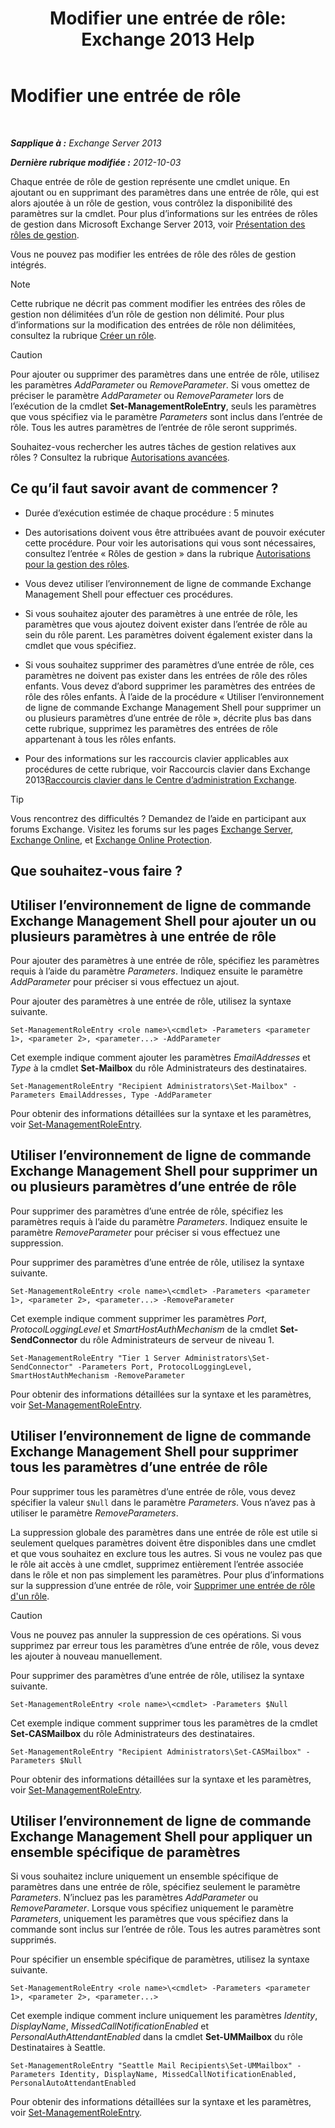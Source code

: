 ﻿---
title: 'Modifier une entrée de rôle: Exchange 2013 Help'
TOCTitle: Modifier une entrée de rôle
ms:assetid: 5aa4f39c-16a4-4815-ac4f-2cdcfa2b3ee1
ms:mtpsurl: https://technet.microsoft.com/fr-fr/library/Dd298005(v=EXCHG.150)
ms:contentKeyID: 50478264
ms.date: 05/23/2018
mtps_version: v=EXCHG.150
ms.translationtype: MT
---

# Modifier une entrée de rôle

 

_**Sapplique à :** Exchange Server 2013_

_**Dernière rubrique modifiée :** 2012-10-03_

Chaque entrée de rôle de gestion représente une cmdlet unique. En ajoutant ou en supprimant des paramètres dans une entrée de rôle, qui est alors ajoutée à un rôle de gestion, vous contrôlez la disponibilité des paramètres sur la cmdlet. Pour plus d’informations sur les entrées de rôles de gestion dans Microsoft Exchange Server 2013, voir [Présentation des rôles de gestion](understanding-management-roles-exchange-2013-help.md).

Vous ne pouvez pas modifier les entrées de rôle des rôles de gestion intégrés.

> [!NOTE]
> Cette rubrique ne décrit pas comment modifier les entrées des rôles de gestion non délimitées d’un rôle de gestion non délimité. Pour plus d’informations sur la modification des entrées de rôle non délimitées, consultez la rubrique <a href="create-a-role-exchange-2013-help.md">Créer un rôle</a>.


> [!CAUTION]
> Pour ajouter ou supprimer des paramètres dans une entrée de rôle, utilisez les paramètres <em>AddParameter</em> ou <em>RemoveParameter</em>. Si vous omettez de préciser le paramètre <em>AddParameter</em> ou <em>RemoveParameter</em> lors de l’exécution de la cmdlet <strong>Set-ManagementRoleEntry</strong>, seuls les paramètres que vous spécifiez via le paramètre <em>Parameters</em> sont inclus dans l’entrée de rôle. Tous les autres paramètres de l’entrée de rôle seront supprimés.


Souhaitez-vous rechercher les autres tâches de gestion relatives aux rôles ? Consultez la rubrique [Autorisations avancées](advanced-permissions-exchange-2013-help.md).

## Ce qu’il faut savoir avant de commencer ?

  - Durée d’exécution estimée de chaque procédure : 5 minutes

  - Des autorisations doivent vous être attribuées avant de pouvoir exécuter cette procédure. Pour voir les autorisations qui vous sont nécessaires, consultez l’entrée « Rôles de gestion » dans la rubrique [Autorisations pour la gestion des rôles](role-management-permissions-exchange-2013-help.md).

  - Vous devez utiliser l’environnement de ligne de commande Exchange Management Shell pour effectuer ces procédures.

  - Si vous souhaitez ajouter des paramètres à une entrée de rôle, les paramètres que vous ajoutez doivent exister dans l’entrée de rôle au sein du rôle parent. Les paramètres doivent également exister dans la cmdlet que vous spécifiez.

  - Si vous souhaitez supprimer des paramètres d’une entrée de rôle, ces paramètres ne doivent pas exister dans les entrées de rôle des rôles enfants. Vous devez d’abord supprimer les paramètres des entrées de rôle des rôles enfants. À l’aide de la procédure « Utiliser l’environnement de ligne de commande Exchange Management Shell pour supprimer un ou plusieurs paramètres d’une entrée de rôle », décrite plus bas dans cette rubrique, supprimez les paramètres des entrées de rôle appartenant à tous les rôles enfants.

  - Pour des informations sur les raccourcis clavier applicables aux procédures de cette rubrique, voir Raccourcis clavier dans Exchange 2013[Raccourcis clavier dans le Centre d’administration Exchange](keyboard-shortcuts-in-the-exchange-admin-center-exchange-online-protection-help.md).

> [!TIP]
> Vous rencontrez des difficultés ? Demandez de l’aide en participant aux forums Exchange. Visitez les forums sur les pages <a href="https://go.microsoft.com/fwlink/p/?linkid=60612">Exchange Server</a>, <a href="https://go.microsoft.com/fwlink/p/?linkid=267542">Exchange Online</a>, et <a href="https://go.microsoft.com/fwlink/p/?linkid=285351">Exchange Online Protection</a>.


## Que souhaitez-vous faire ?

## Utiliser l’environnement de ligne de commande Exchange Management Shell pour ajouter un ou plusieurs paramètres à une entrée de rôle

Pour ajouter des paramètres à une entrée de rôle, spécifiez les paramètres requis à l’aide du paramètre *Parameters*. Indiquez ensuite le paramètre *AddParameter* pour préciser si vous effectuez un ajout.

Pour ajouter des paramètres à une entrée de rôle, utilisez la syntaxe suivante.

    Set-ManagementRoleEntry <role name>\<cmdlet> -Parameters <parameter 1>, <parameter 2>, <parameter...> -AddParameter

Cet exemple indique comment ajouter les paramètres *EmailAddresses* et *Type* à la cmdlet **Set-Mailbox** du rôle Administrateurs des destinataires.

    Set-ManagementRoleEntry "Recipient Administrators\Set-Mailbox" -Parameters EmailAddresses, Type -AddParameter

Pour obtenir des informations détaillées sur la syntaxe et les paramètres, voir [Set-ManagementRoleEntry](https://technet.microsoft.com/fr-fr/library/dd351162\(v=exchg.150\)).

## Utiliser l’environnement de ligne de commande Exchange Management Shell pour supprimer un ou plusieurs paramètres d’une entrée de rôle

Pour supprimer des paramètres d’une entrée de rôle, spécifiez les paramètres requis à l’aide du paramètre *Parameters*. Indiquez ensuite le paramètre *RemoveParameter* pour préciser si vous effectuez une suppression.

Pour supprimer des paramètres d’une entrée de rôle, utilisez la syntaxe suivante.

    Set-ManagementRoleEntry <role name>\<cmdlet> -Parameters <parameter 1>, <parameter 2>, <parameter...> -RemoveParameter

Cet exemple indique comment supprimer les paramètres *Port*, *ProtocolLoggingLevel* et *SmartHostAuthMechanism* de la cmdlet **Set-SendConnector** du rôle Administrateurs de serveur de niveau 1.

    Set-ManagementRoleEntry "Tier 1 Server Administrators\Set-SendConnector" -Parameters Port, ProtocolLoggingLevel, SmartHostAuthMechanism -RemoveParameter

Pour obtenir des informations détaillées sur la syntaxe et les paramètres, voir [Set-ManagementRoleEntry](https://technet.microsoft.com/fr-fr/library/dd351162\(v=exchg.150\)).

## Utiliser l’environnement de ligne de commande Exchange Management Shell pour supprimer tous les paramètres d’une entrée de rôle

Pour supprimer tous les paramètres d’une entrée de rôle, vous devez spécifier la valeur `$Null` dans le paramètre *Parameters*. Vous n’avez pas à utiliser le paramètre *RemoveParameters*.

La suppression globale des paramètres dans une entrée de rôle est utile si seulement quelques paramètres doivent être disponibles dans une cmdlet et que vous souhaitez en exclure tous les autres. Si vous ne voulez pas que le rôle ait accès à une cmdlet, supprimez entièrement l’entrée associée dans le rôle et non pas simplement les paramètres. Pour plus d’informations sur la suppression d’une entrée de rôle, voir [Supprimer une entrée de rôle d'un rôle](remove-a-role-entry-from-a-role-exchange-2013-help.md).

> [!CAUTION]
> Vous ne pouvez pas annuler la suppression de ces opérations. Si vous supprimez par erreur tous les paramètres d’une entrée de rôle, vous devez les ajouter à nouveau manuellement.


Pour supprimer des paramètres d’une entrée de rôle, utilisez la syntaxe suivante.

    Set-ManagementRoleEntry <role name>\<cmdlet> -Parameters $Null 

Cet exemple indique comment supprimer tous les paramètres de la cmdlet **Set-CASMailbox** du rôle Administrateurs des destinataires.

    Set-ManagementRoleEntry "Recipient Administrators\Set-CASMailbox" -Parameters $Null 

Pour obtenir des informations détaillées sur la syntaxe et les paramètres, voir [Set-ManagementRoleEntry](https://technet.microsoft.com/fr-fr/library/dd351162\(v=exchg.150\)).

## Utiliser l’environnement de ligne de commande Exchange Management Shell pour appliquer un ensemble spécifique de paramètres

Si vous souhaitez inclure uniquement un ensemble spécifique de paramètres dans une entrée de rôle, spécifiez seulement le paramètre *Parameters*. N’incluez pas les paramètres *AddParameter* ou *RemoveParameter*. Lorsque vous spécifiez uniquement le paramètre *Parameters*, uniquement les paramètres que vous spécifiez dans la commande sont inclus sur l’entrée de rôle. Tous les autres paramètres sont supprimés.

Pour spécifier un ensemble spécifique de paramètres, utilisez la syntaxe suivante.

    Set-ManagementRoleEntry <role name>\<cmdlet> -Parameters <parameter 1>, <parameter 2>, <parameter...>

Cet exemple indique comment inclure uniquement les paramètres *Identity*, *DisplayName*, *MissedCallNotificationEnabled* et *PersonalAuthAttendantEnabled* dans la cmdlet **Set-UMMailbox** du rôle Destinataires à Seattle.

    Set-ManagementRoleEntry "Seattle Mail Recipients\Set-UMMailbox" -Parameters Identity, DisplayName, MissedCallNotificationEnabled, PersonalAutoAttendantEnabled

Pour obtenir des informations détaillées sur la syntaxe et les paramètres, voir [Set-ManagementRoleEntry](https://technet.microsoft.com/fr-fr/library/dd351162\(v=exchg.150\)).

